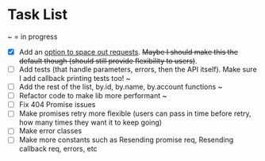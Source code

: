 # Task List
~ = in progress
- [x] Add an [option to space out requests](https://github.com/ChauTNguyen/kindred-api/wiki/Rate-Limiter). ~~Maybe I should make this the default though (should still provide flexibility to users)~~.
- [ ] Add tests (that handle parameters, errors, then the API itself). Make sure I add callback printing tests too! ~
- [ ] Add the rest of the list, by.id, by.name, by.account functions ~
- [ ] Refactor code to make lib more performant ~
- [ ] Fix 404 Promise issues
- [ ] Make promises retry more flexible (users can pass in time before retry, how many times they want it to keep going)
- [ ] Make error classes
- [ ] Make more constants such as Resending promise req, Resending callback req, errors, etc
